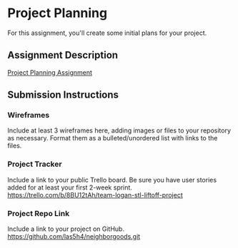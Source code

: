 # Project Planning
For this assignment, you'll create some initial plans for your project.

## Assignment Description
[Project Planning Assignment](https://education.launchcode.org/liftoff/modules/assignments/project-planning)

## Submission Instructions

### Wireframes

Include at least 3 wireframes here, adding images or files to your repository as necessary. Format them as a bulleted/unordered list with links to the files.

### Project Tracker
Include a link to your public Trello board. Be sure you have user stories added for at least your first 2-week sprint.
https://trello.com/b/8BU12tAh/team-logan-stl-liftoff-project


### Project Repo Link
Include a link to your project on GitHub.
https://github.com/las5h4/neighborgoods.git

